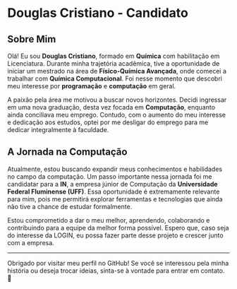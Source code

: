 # Douglas Cristiano - Candidato

## Sobre Mim

Olá! Eu sou **Douglas Cristiano**, formado em **Química** com habilitação em Licenciatura. Durante minha trajetória acadêmica, tive a oportunidade de iniciar um mestrado na área de **Físico-Química Avançada**, onde comecei a trabalhar com **Química Computacional**. Foi nesse momento que descobri meu interesse por **programação** e **computação** em geral.

A paixão pela área me motivou a buscar novos horizontes. Decidi ingressar em uma nova graduação, desta vez focada em **Computação**, enquanto ainda conciliava meu emprego. Contudo, com o aumento do meu interesse e dedicação aos estudos, optei por me desligar do emprego para me dedicar integralmente à faculdade.

## A Jornada na Computação

Atualmente, estou buscando expandir meus conhecimentos e habilidades no campo da computação. Um passo importante nessa jornada foi me candidatar para a **IN**, a empresa júnior de Computação da **Universidade Federal Fluminense (UFF)**. Essa oportunidade é extremamente relevante para mim, pois me permitirá explorar ferramentas e tecnologias que ainda não tive a chance de estudar formalmente.

Estou comprometido a dar o meu melhor, aprendendo, colaborando e contribuindo para a equipe da melhor forma possível. Espero que, caso seja do interesse da LOGIN, eu possa fazer parte desse projeto e crescer junto com a empresa.

---

Obrigado por visitar meu perfil no GitHub! Se você se interessou pela minha história ou deseja trocar ideias, sinta-se à vontade para entrar em contato. 🚀
